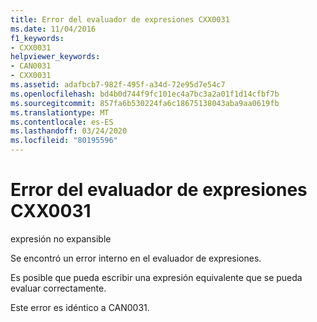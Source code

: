 ```yaml
---
title: Error del evaluador de expresiones CXX0031
ms.date: 11/04/2016
f1_keywords:
- CXX0031
helpviewer_keywords:
- CAN0031
- CXX0031
ms.assetid: adafbcb7-982f-495f-a34d-72e95d7e54c7
ms.openlocfilehash: bd4b0d744f9fc101ec4a7bc3a2a01f1d14cfbf7b
ms.sourcegitcommit: 857fa6b530224fa6c18675138043aba9aa0619fb
ms.translationtype: MT
ms.contentlocale: es-ES
ms.lasthandoff: 03/24/2020
ms.locfileid: "80195596"
---
```

# <a name="expression-evaluator-error-cxx0031"></a>Error del evaluador de expresiones CXX0031

expresión no expansible

Se encontró un error interno en el evaluador de expresiones.

Es posible que pueda escribir una expresión equivalente que se pueda evaluar correctamente.

Este error es idéntico a CAN0031.

